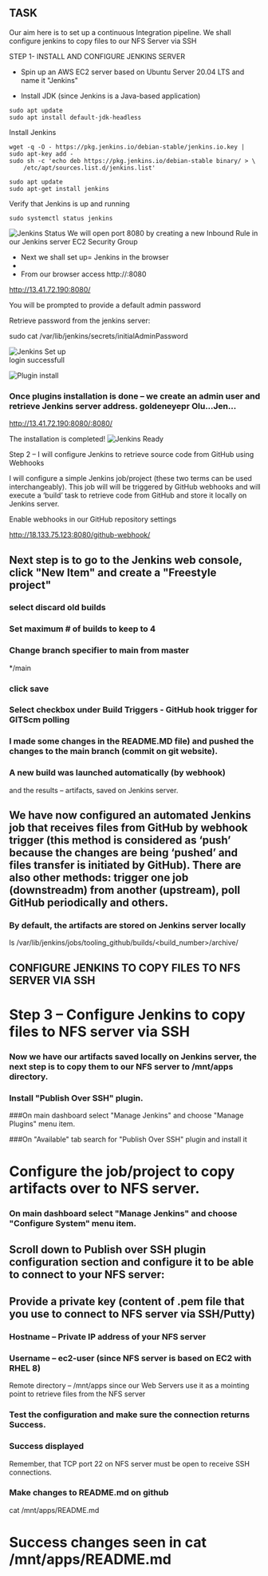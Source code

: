 TASK
----
Our aim here is to set up a continuous Integration pipeline.
We shall configure jenkins to copy files to our NFS Server via SSH


STEP 1-  INSTALL AND CONFIGURE JENKINS SERVER


- Spin up an AWS EC2 server based on Ubuntu Server 20.04 LTS and name it "Jenkins"

- Install JDK (since Jenkins is a Java-based application)
```
sudo apt update
sudo apt install default-jdk-headless
```
Install Jenkins
```
wget -q -O - https://pkg.jenkins.io/debian-stable/jenkins.io.key | sudo apt-key add -
sudo sh -c 'echo deb https://pkg.jenkins.io/debian-stable binary/ > \
    /etc/apt/sources.list.d/jenkins.list'

sudo apt update
sudo apt-get install jenkins
```

Verify that Jenkins is up and running
```
sudo systemctl status jenkins
```

![Jenkins Status](https://github.com/deleonab/deployment-automation-jenkins/blob/main/install-jenkins.JPG?raw=true)
We will open port 8080 by creating a new Inbound Rule in our Jenkins server EC2 Security Group

- Next we shall set up= Jenkins in the browser
- 
- From our browser access http://<Jenkins-Server-Public-IP-Address-or-Public-DNS-Name>:8080

http://13.41.72.190:8080/
    
    

You will be prompted to provide a default admin password

 Retrieve password from the jenkins server:

sudo cat /var/lib/jenkins/secrets/initialAdminPassword

 ![Jenkins Set up](https://github.com/deleonab/deployment-automation-jenkins/blob/main/unlock-jenkins.JPG?raw=true)   
 login successfull

![Plugin install](https://github.com/deleonab/deployment-automation-jenkins/blob/main/customise-jenkins.JPG?raw=true)
### Once plugins installation is done – we create an admin user and retrieve Jenkins server address. goldeneyepr Olu...Jen...

http://13.41.72.190:8080/:8080/

The installation is completed!
![Jenkins Ready](https://github.com/deleonab/deployment-automation-jenkins/blob/main/jenkins-ready.JPG?raw=true)

Step 2 – I will configure Jenkins to retrieve source code from GitHub using Webhooks
    
I will configure a simple Jenkins job/project (these two terms can be used interchangeably). 
This job will will be triggered by GitHub webhooks and will execute a ‘build’ task to retrieve code from GitHub and store it locally on Jenkins server.

Enable webhooks in our GitHub repository settings

http://18.133.75.123:8080/github-webhook/

## Next step is to go to the Jenkins web console, click "New Item" and create a "Freestyle project"

### select discard old builds

### Set maximum # of builds to keep to 4

### Change branch specifier to main from master

*/main

### click save

### Select checkbox under Build Triggers - GitHub hook trigger for GITScm polling

### I made some changes in the README.MD file) and pushed the changes to the main branch (commit on git website).

### A new build was launched automatically (by webhook) 
and the results – artifacts, saved on Jenkins server.


## We have now configured an automated Jenkins job that receives files from GitHub by webhook trigger (this method is considered as ‘push’ because the changes are being ‘pushed’ and files transfer is initiated by GitHub). There are also other methods: trigger one job (downstreadm) from another (upstream), poll GitHub periodically and others.

### By default, the artifacts are stored on Jenkins server locally

ls /var/lib/jenkins/jobs/tooling_github/builds/<build_number>/archive/


## CONFIGURE JENKINS TO COPY FILES TO NFS SERVER VIA SSH
# Step 3 – Configure Jenkins to copy files to NFS server via SSH

### Now we have our artifacts saved locally on Jenkins server, the next step is to copy them to our NFS server to /mnt/apps directory.


### Install "Publish Over SSH" plugin.
###On main dashboard select "Manage Jenkins" and choose "Manage Plugins" menu item.

###On "Available" tab search for "Publish Over SSH" plugin and install it



# Configure the job/project to copy artifacts over to NFS server.


### On main dashboard select "Manage Jenkins" and choose "Configure System" menu item.

## Scroll down to Publish over SSH plugin configuration section and configure it to be able to connect to your NFS server:

## Provide a private key (content of .pem file that you use to connect to NFS server via SSH/Putty)

### Hostname – Private IP address of your NFS server
### Username – ec2-user (since NFS server is based on EC2 with RHEL 8)

Remote directory – /mnt/apps since our Web Servers use it as a mointing point to retrieve files from the NFS server
### Test the configuration and make sure the connection returns Success.

### Success displayed


 Remember, that TCP port 22 on NFS server must be open to receive SSH connections.

### Make changes to README.md on github

cat /mnt/apps/README.md

# Success changes seen in cat /mnt/apps/README.md













